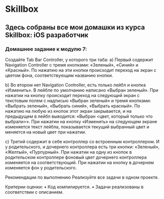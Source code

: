 # Skillbox

## Здесь собраны все мои домашки из курса Skillbox: iOS разработчик

### Домашнее задание к модулю 7:

Создайте Tab Bar Controller, у которого три таба:
a) Первый содержит Navigation Controller с тремя кнопками: «Зеленый», «Синий» и «Красный». По нажатию на эти кнопки происходит переход на экран с цветом фона, соответствующим названию кнопки.

b) Во втором нет Navigation Controller, есть только лейбл и кнопка «Изменить». В лейбле по умолчанию написано «Выбран зеленый». При нажатии на кнопку происходит переход на следующий экран с текстовым полем с надписью «Выбран зеленый» и тремя кнопками: «Выбрать зеленый», «Выбрать синий», «Выбрать красный». По нажатию на любую из кнопок этот экран закрывается, и на предыдущем в лейбл выводится: «Выбран &lt;цвет, который только что выбрали&gt;». При нажатии на кнопку «Изменить» на следующем экране изменяется текст лейбла, показывается текущий выбранный цвет и меняется на новый цвет при нажатии.

c) Третий содержит в себе контроллер со встроенным контроллером. И у родительского, и дочернего контроллера есть три кнопки: «Зеленый», «Желтый», «Пурпурный». При нажатии на одну из кнопок в родительском контроллере фоновый цвет дочернего контроллера изменяется на соответствующий. При нажатии на кнопку в дочернем изменяется фон у родительского.

Рекомендации по выполнению
Реализуйте все задачи в одном проекте.

Критерии оценки:
    •    Код компилируется.
    •    Задачи реализованы в соответствии с описанием.
